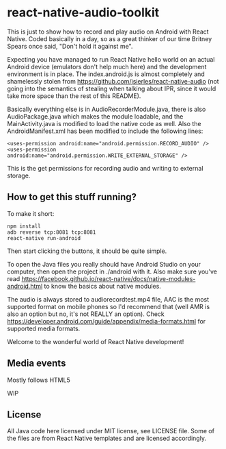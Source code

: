 react-native-audio-toolkit
==========================

This is just to show how to record and play audio on Android with React Native.
Coded basically in a day, so as a great thinker of our time Britney Spears once
said, "Don't hold it against me".

Expecting you have managed to run React Native hello world on an actual Android
device (emulators don't help much here) and the development environment is in
place. The index.android.js is almost completely and shamelessly stolen from
https://github.com/jsierles/react-native-audio (not going into the semantics of
stealing when talking about IPR, since it would take more space than the rest of
this README).

Basically everything else is in AudioRecorderModule.java, there is
also AudioPackage.java which makes the module loadable, and the
MainActivity.java is modified to load the native code as well. Also the
AndroidManifest.xml has been modified to include the following lines:

 ```
<uses-permission android:name="android.permission.RECORD_AUDIO" />
<uses-permission android:name="android.permission.WRITE_EXTERNAL_STORAGE" />
```

This is the get permissions for recording audio and writing to external storage.

How to get this stuff running?
------------------------------

To make it short:

```
npm install
adb reverse tcp:8081 tcp:8081
react-native run-android
```

Then start clicking the buttons, it should be quite simple.

To open the Java files you really should have Android Studio on your computer,
then open the project in ./android with it. Also make sure you've read
https://facebook.github.io/react-native/docs/native-modules-android.html to know
the basics about native modules.

The audio is always stored to audiorecordtest.mp4 file, AAC is the most
supported format on mobile phones so I'd recommend that (well AMR is also an
option but no, it's not REALLY an option). Check
https://developer.android.com/guide/appendix/media-formats.html for supported
media formats.

Welcome to the wonderful world of React Native development!

Media events
------------

Mostly follows HTML5 <audio> tag conventions:
https://developer.mozilla.org/en/docs/Web/Guide/Events/Media_events

WIP

License
-------

All Java code here licensed under MIT license, see LICENSE file. Some of the files
are from React Native templates and are licensed accordingly.
